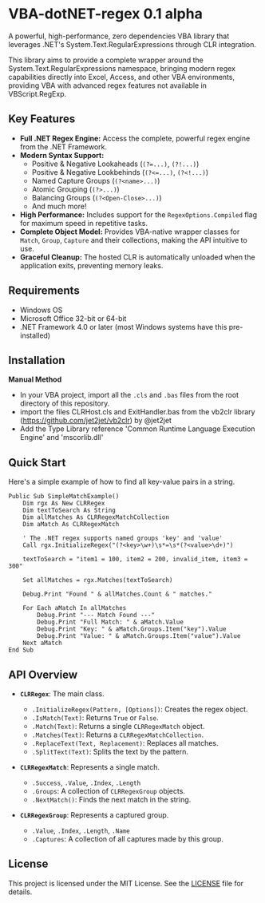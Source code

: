 # VBA-dotNET-regex 0.1 alpha

A powerful, high-performance, zero dependencies VBA library that leverages .NET's System.Text.RegularExpressions through CLR integration.

This library aims to provide a complete wrapper around the System.Text.RegularExpressions namespace, bringing modern regex capabilities directly into Excel, Access, and other VBA environments, providing VBA with advanced regex features not available in VBScript.RegExp.

## Key Features

*   **Full .NET Regex Engine:** Access the complete, powerful regex engine from the .NET Framework.
*   **Modern Syntax Support:**
    *   Positive & Negative Lookaheads (`(?=...)`, `(?!...)`)
    *   Positive & Negative Lookbehinds (`(?<=...)`, `(?<!...)`)
    *   Named Capture Groups (`(?<name>...)`)
    *   Atomic Grouping (`(?>...)`)
    *   Balancing Groups (`(?<Open-Close>...)`)
    *   And much more!
*   **High Performance:** Includes support for the `RegexOptions.Compiled` flag for maximum speed in repetitive tasks.
*   **Complete Object Model:** Provides VBA-native wrapper classes for `Match`, `Group`, `Capture` and their collections, making the API intuitive to use.
*   **Graceful Cleanup:** The hosted CLR is automatically unloaded when the application exits, preventing memory leaks.

## Requirements

*   Windows OS
*   Microsoft Office 32-bit or 64-bit
*   .NET Framework 4.0 or later (most Windows systems have this pre-installed)

## Installation

**Manual Method**
   - In your VBA project, import all the `.cls` and `.bas` files from the root directory of this repository.
   - import the files CLRHost.cls and ExitHandler.bas from the vb2clr library (https://github.com/jet2jet/vb2clr) by @jet2jet
   - Add the Type Library reference 'Common Runtime Language Execution Engine' and 'mscorlib.dll'

## Quick Start

Here's a simple example of how to find all key-value pairs in a string.

```vba
Public Sub SimpleMatchExample()
    Dim rgx As New CLRRegex
    Dim textToSearch As String
    Dim allMatches As CLRRegexMatchCollection
    Dim aMatch As CLRRegexMatch

    ' The .NET regex supports named groups 'key' and 'value'
    Call rgx.InitializeRegex("(?<key>\w+)\s*=\s*(?<value>\d+)")

    textToSearch = "item1 = 100, item2 = 200, invalid_item, item3 = 300"

    Set allMatches = rgx.Matches(textToSearch)

    Debug.Print "Found " & allMatches.Count & " matches."

    For Each aMatch In allMatches
        Debug.Print "--- Match Found ---"
        Debug.Print "Full Match: " & aMatch.Value
        Debug.Print "Key: " & aMatch.Groups.Item("key").Value
        Debug.Print "Value: " & aMatch.Groups.Item("value").Value
    Next aMatch
End Sub
```

## API Overview

- **`CLRRegex`**: The main class.
  - `.InitializeRegex(Pattern, [Options])`: Creates the regex object.
  - `.IsMatch(Text)`: Returns `True` or `False`.
  - `.Match(Text)`: Returns a single `CLRRegexMatch` object.
  - `.Matches(Text)`: Returns a `CLRRegexMatchCollection`.
  - `.ReplaceText(Text, Replacement)`: Replaces all matches.
  - `.SplitText(Text)`: Splits the text by the pattern.

- **`CLRRegexMatch`**: Represents a single match.
  - `.Success`, `.Value`, `.Index`, `.Length`
  - `.Groups`: A collection of `CLRRegexGroup` objects.
  - `.NextMatch()`: Finds the next match in the string.

- **`CLRRegexGroup`**: Represents a captured group.
  - `.Value`, `.Index`, `.Length`, `.Name`
  - `.Captures`: A collection of all captures made by this group.

## License
This project is licensed under the MIT License. See the [LICENSE](LICENSE) file for details.
